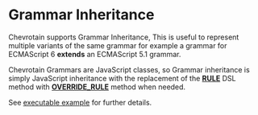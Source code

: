 # Grammar Inheritance

Chevrotain supports Grammar Inheritance, This is useful to represent multiple variants of the same grammar
for example a grammar for ECMAScript 6 **extends** an ECMAScript 5.1 grammar.

Chevrotain Grammars are JavaScript classes, so Grammar inheritance is simply JavaScript inheritance
with the replacement of the [**RULE**](https://sap.github.io/chevrotain/documentation/7_0_1/classes/cstparser.html#rule)
DSL method with [**OVERRIDE_RULE**](https://sap.github.io/chevrotain/documentation/7_0_1/classes/cstparser.html#override_rule) method when needed.

See [executable example](https://github.com/SAP/chevrotain/tree/master/examples/parser/inheritance)
for further details.
